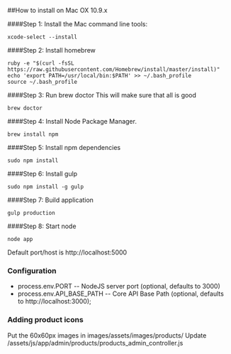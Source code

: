 ##How to install on Mac OX 10.9.x

####Step 1: Install the Mac command line tools:

````
xcode-select --install
````

####Step 2: Install homebrew

````
ruby -e "$(curl -fsSL https://raw.githubusercontent.com/Homebrew/install/master/install)"
echo 'export PATH=/usr/local/bin:$PATH' >> ~/.bash_profile
source ~/.bash_profile
````

####Step 3: Run brew doctor
This will make sure that all is good

````
brew doctor
````

####Step 4: Install Node Package Manager.

```
brew install npm
```

####Step 5: Install npm dependencies

```
sudo npm install
```

####Step 6: Install gulp

```
sudo npm install -g gulp
```

####Step 7: Build application

```
gulp production
```

####Step 8: Start node

```
node app
```

Default port/host is http://localhost:5000

### Configuration
* process.env.PORT -- NodeJS server port (optional, defaults to 3000)
* process.env.API_BASE_PATH -- Core API Base Path (optional, defaults to http://localhost:3000);


### Adding product icons

Put the 60x60px images in images/assets/images/products/
Update /assets/js/app/admin/products/products_admin_controller.js